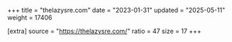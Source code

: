 +++
title = "thelazysre.com"
date = "2023-01-31"
updated = "2025-05-11"
weight = 17406

[extra]
source = "https://thelazysre.com/"
ratio = 47
size = 17
+++
